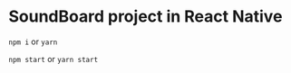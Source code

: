 # SoundBoard project in React Native

```npm i``` or ```yarn```

```npm start``` or ```yarn start```
